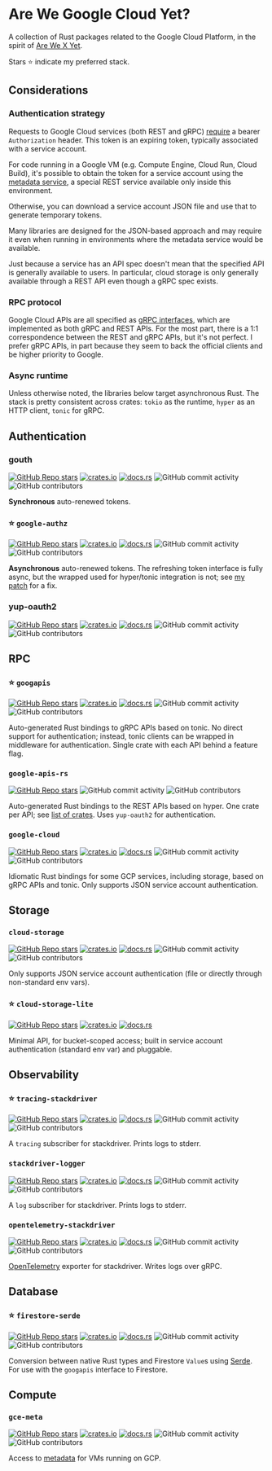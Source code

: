# Are We Google Cloud Yet?

A collection of Rust packages related to the Google Cloud Platform, in the spirit of [Are We X Yet](https://wiki.mozilla.org/Areweyet).

Stars ⭐ indicate my preferred stack.

## Considerations

### Authentication strategy

Requests to Google Cloud services (both REST and gRPC) [require](https://cloud.google.com/storage/docs/authentication) a bearer `Authorization` header. This token is an expiring token, typically associated with a service account.

For code running in a Google VM (e.g. Compute Engine, Cloud Run, Cloud Build), it's possible to obtain the token for a service account using the [metadata service](https://cloud.google.com/compute/docs/metadata/default-metadata-values), a special REST service available only inside this environment.

Otherwise, you can download a service account JSON file and use that to generate temporary tokens.

Many libraries are designed for the JSON-based approach and may require it even when running in environments where the metadata service would be available.

Just because a service has an API spec doesn't mean that the specified API is generally available to users. In particular, cloud storage is only generally available through a REST API even though a gRPC spec exists.

### RPC protocol

Google Cloud APIs are all specified as [gRPC interfaces](https://github.com/googleapis/googleapis), which are implemented as both gRPC and REST APIs. For the most part, there is a 1:1 correspondence between the REST and gRPC APIs, but it's not perfect. I prefer gRPC APIs, in part because they seem to back the official clients and be higher priority to Google.

### Async runtime

Unless otherwise noted, the libraries below target asynchronous Rust. The stack is pretty consistent across crates: `tokio` as the runtime, `hyper` as an HTTP client, `tonic` for gRPC.

## Authentication

### gouth

[![GitHub Repo stars](https://img.shields.io/github/stars/mechiru/gouth?style=social)](https://github.com/mechiru/gouth) [![crates.io](https://img.shields.io/crates/v/gouth.svg)](https://crates.io/crates/gouth)
[![docs.rs](https://img.shields.io/badge/docs-release-brightgreen)](https://docs.rs/gouth/) ![GitHub commit activity](https://img.shields.io/github/commit-activity/y/mechiru/gouth) ![GitHub contributors](https://img.shields.io/github/contributors/mechiru/gouth)

**Synchronous** auto-renewed tokens.

### ⭐ `google-authz`

[![GitHub Repo stars](https://img.shields.io/github/stars/mechiru/google-authz?style=social)](https://github.com/mechiru/google-authz) [![crates.io](https://img.shields.io/crates/v/google-authz.svg)](https://crates.io/crates/google-authz)
[![docs.rs](https://img.shields.io/badge/docs-release-brightgreen)](https://docs.rs/google-authz/) ![GitHub commit activity](https://img.shields.io/github/commit-activity/y/mechiru/google-authz) ![GitHub contributors](https://img.shields.io/github/contributors/mechiru/google-authz)

**Asynchronous** auto-renewed tokens. The refreshing token interface is fully async, but the wrapped used for hyper/tonic integration is not; see [my patch](https://github.com/mechiru/google-authz/pull/1) for a fix.

### yup-oauth2

[![GitHub Repo stars](https://img.shields.io/github/stars/dermesser/yup-oauth2?style=social)](https://github.com/dermesser/yup-oauth2) [![crates.io](https://img.shields.io/crates/v/yup-oauth2.svg)](https://crates.io/crates/yup-oauth2)
[![docs.rs](https://img.shields.io/badge/docs-release-brightgreen)](https://docs.rs/yup-oauth2/) ![GitHub commit activity](https://img.shields.io/github/commit-activity/y/dermesser/yup-oauth2) ![GitHub contributors](https://img.shields.io/github/contributors/dermesser/yup-oauth2)

## RPC

### ⭐ `googapis`

[![GitHub Repo stars](https://img.shields.io/github/stars/mechiru/googapis?style=social)](https://github.com/mechiru/googapis) [![crates.io](https://img.shields.io/crates/v/googapis.svg)](https://crates.io/crates/googapis)
[![docs.rs](https://img.shields.io/badge/docs-release-brightgreen)](https://docs.rs/googapis/) ![GitHub commit activity](https://img.shields.io/github/commit-activity/y/mechiru/googapis) ![GitHub contributors](https://img.shields.io/github/contributors/mechiru/googapis)

Auto-generated Rust bindings to gRPC APIs based on tonic. No direct support for authentication; instead, tonic clients can be wrapped in middleware for authentication. Single crate with each API behind a feature flag.

### `google-apis-rs`

[![GitHub Repo stars](https://img.shields.io/github/stars/Byron/google-apis-rs?style=social)](https://github.com/Byron/google-apis-rs) ![GitHub commit activity](https://img.shields.io/github/commit-activity/y/Byron/google-apis-rs) ![GitHub contributors](https://img.shields.io/github/contributors/Byron/google-apis-rs)

Auto-generated Rust bindings to the REST APIs based on hyper. One crate per API; see [list of crates](http://byron.github.io/google-apis-rs/). Uses `yup-oauth2` for authentication.

### `google-cloud`

[![GitHub Repo stars](https://img.shields.io/github/stars/google-apis-rs/google-cloud-rs?style=social)](https://github.com/google-apis-rs/google-cloud-rs) [![crates.io](https://img.shields.io/crates/v/google-cloud.svg)](https://crates.io/crates/google-cloud)
[![docs.rs](https://img.shields.io/badge/docs-release-brightgreen)](https://docs.rs/google-cloud/) ![GitHub commit activity](https://img.shields.io/github/commit-activity/y/google-apis-rs/google-cloud-rs) ![GitHub contributors](https://img.shields.io/github/contributors/google-apis-rs/google-cloud-rs)

Idiomatic Rust bindings for some GCP services, including storage, based on gRPC APIs and tonic. Only supports JSON service account authentication.

## Storage

### `cloud-storage`

[![GitHub Repo stars](https://img.shields.io/github/stars/ThouCheese/cloud-storage-rs?style=social)](https://github.com/ThouCheese/cloud-storage-rs) [![crates.io](https://img.shields.io/crates/v/cloud-storage.svg)](https://crates.io/crates/cloud-storage)
[![docs.rs](https://img.shields.io/badge/docs-release-brightgreen)](https://docs.rs/cloud-storage/) ![GitHub commit activity](https://img.shields.io/github/commit-activity/y/ThouCheese/cloud-storage-rs) ![GitHub contributors](https://img.shields.io/github/contributors/ThouCheese/cloud-storage-rs)

Only supports JSON service account authentication (file or directly through non-standard env vars).

### ⭐ `cloud-storage-lite`

[![GitHub Repo stars](https://shields.io/badge/-gitlab-F7F7F7)](https://gitlab.com/oasislabs/cloud-storage-lite) [![crates.io](https://img.shields.io/crates/v/cloud-storage-lite.svg)](https://crates.io/crates/cloud-storage-lite)
[![docs.rs](https://img.shields.io/badge/docs-release-brightgreen)](https://docs.rs/cloud-storage-lite/)

Minimal API, for bucket-scoped access; built in service account authentication (standard env var) and pluggable.

## Observability

### ⭐ `tracing-stackdriver`

[![GitHub Repo stars](https://img.shields.io/github/stars/NAlexPear/tracing-stackdriver?style=social)](https://github.com/NAlexPear/tracing-stackdriver) [![crates.io](https://img.shields.io/crates/v/tracing-stackdriver.svg)](https://crates.io/crates/tracing-stackdriver)
[![docs.rs](https://img.shields.io/badge/docs-release-brightgreen)](https://docs.rs/tracing-stackdriver/) ![GitHub commit activity](https://img.shields.io/github/commit-activity/y/NAlexPear/tracing-stackdriver) ![GitHub contributors](https://img.shields.io/github/contributors/NAlexPear/tracing-stackdriver)

A `tracing` subscriber for stackdriver. Prints logs to stderr.

### `stackdriver-logger`

[![GitHub Repo stars](https://img.shields.io/github/stars/kamek-pf/stackdriver-logger?style=social)](https://github.com/kamek-pf/stackdriver-logger) [![crates.io](https://img.shields.io/crates/v/stackdriver_logger.svg)](https://crates.io/crates/stackdriver_logger)
[![docs.rs](https://img.shields.io/badge/docs-release-brightgreen)](https://docs.rs/stackdriver_logger/) ![GitHub commit activity](https://img.shields.io/github/commit-activity/y/kamek-pf/stackdriver-logger) ![GitHub contributors](https://img.shields.io/github/contributors/kamek-pf/stackdriver-logger)

A `log` subscriber for stackdriver. Prints logs to stderr.

### `opentelemetry-stackdriver`

[![GitHub Repo stars](https://img.shields.io/github/stars/open-telemetry/opentelemetry-rust?style=social)](https://github.com/open-telemetry/opentelemetry-rust) [![crates.io](https://img.shields.io/crates/v/opentelemetry-stackdriver.svg)](https://crates.io/crates/opentelemetry-stackdriver)
[![docs.rs](https://img.shields.io/badge/docs-release-brightgreen)](https://docs.rs/opentelemetry-stackdriver/) ![GitHub commit activity](https://img.shields.io/github/commit-activity/y/open-telemetry/opentelemetry-rust) ![GitHub contributors](https://img.shields.io/github/contributors/open-telemetry/opentelemetry-rust)

[OpenTelemetry](https://opentelemetry.io/) exporter for stackdriver. Writes logs over gRPC.

## Database

### ⭐ `firestore-serde`

[![GitHub Repo stars](https://img.shields.io/github/stars/paulgb/firestore-serde?style=social)](https://github.com/paulgb/firestore-serde) [![crates.io](https://img.shields.io/crates/v/firestore-serde.svg)](https://crates.io/crates/firestore-serde)
[![docs.rs](https://img.shields.io/badge/docs-release-brightgreen)](https://docs.rs/firestore-serde/) ![GitHub commit activity](https://img.shields.io/github/commit-activity/y/paulgb/firestore-serde) ![GitHub contributors](https://img.shields.io/github/contributors/paulgb/firestore-serde)

Conversion between native Rust types and Firestore `Value`s using [Serde](https://serde.rs/). For use with the `googapis` interface to Firestore.

## Compute

### `gce-meta`

[![GitHub Repo stars](https://img.shields.io/github/stars/mechiru/gcemeta?style=social)](https://github.com/mechiru/gcemeta) [![crates.io](https://img.shields.io/crates/v/gcemeta.svg)](https://crates.io/crates/gcemeta)
[![docs.rs](https://img.shields.io/badge/docs-release-brightgreen)](https://docs.rs/gcemeta/) ![GitHub commit activity](https://img.shields.io/github/commit-activity/y/mechiru/gcemeta) ![GitHub contributors](https://img.shields.io/github/contributors/mechiru/gcemeta)

Access to [metadata](https://cloud.google.com/compute/docs/metadata/overview) for VMs running on GCP.

<!--

Template:

[![GitHub Repo stars](https://img.shields.io/github/stars/{REPO}?style=social)](https://github.com/{REPO}) [![crates.io](https://img.shields.io/crates/v/{CRATE}.svg)](https://crates.io/crates/{CRATE})
[![docs.rs](https://img.shields.io/badge/docs-release-brightgreen)](https://docs.rs/{CRATE}/) ![GitHub commit activity](https://img.shields.io/github/commit-activity/y/{REPO}) ![GitHub contributors](https://img.shields.io/github/contributors/{REPO})

-->
